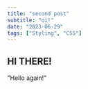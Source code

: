 ```yaml
---
title: "second post"
subtitle: "oi!"
date: "2023-06-29"
tags: ["Styling", "CSS"]
---
```


## HI THERE!

"Hello again!"

